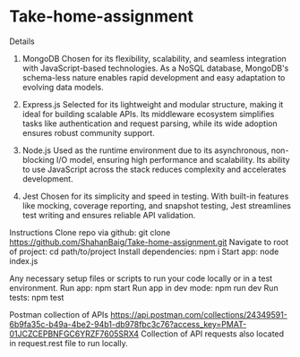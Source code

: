 # Take-home-assignment

Details
1. MongoDB
Chosen for its flexibility, scalability, and seamless integration with JavaScript-based technologies. As a NoSQL database, MongoDB's schema-less nature enables rapid development and easy adaptation to evolving data models.

2. Express.js
Selected for its lightweight and modular structure, making it ideal for building scalable APIs. Its middleware ecosystem simplifies tasks like authentication and request parsing, while its wide adoption ensures robust community support.

3. Node.js
Used as the runtime environment due to its asynchronous, non-blocking I/O model, ensuring high performance and scalability. Its ability to use JavaScript across the stack reduces complexity and accelerates development.

4. Jest
Chosen for its simplicity and speed in testing. With built-in features like mocking, coverage reporting, and snapshot testing, Jest streamlines test writing and ensures reliable API validation.

Instructions
Clone repo via github: git clone https://github.com/ShahanBaig/Take-home-assignment.git
Navigate to root of project: cd path/to/project
Install dependencies: npm i
Start app: node index.js


Any necessary setup files or scripts to run your code locally or in a test environment.
Run app: npm start
Run app in dev mode: npm run dev
Run tests: npm test


Postman collection of APIs
https://api.postman.com/collections/24349591-6b9fa35c-b49a-4be2-94b1-db978fbc3c76?access_key=PMAT-01JCZCEPBNFGC6YRZF7605SRX4
Collection of API requests also located in request.rest file to run locally.